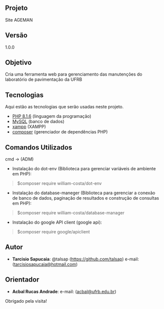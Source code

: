 ## Projeto

Site AGEMAN

## Versão
 
1.0.0

## Objetivo

Cria uma ferramenta web para gerenciamento das manutenções do laboratório de pavimentação da UFRB

## Tecnologias
 
Aqui estão as tecnologias que serão usadas neste projeto.

* [PHP 8.1.6](https://www.php.net/downloads) (linguagem da programação)
* [MySQL](https://www.mysql.com/downloads/) (banco de dados)
* [xampp](https://www.apachefriends.org/pt_br/index.html) (XAMPP)
* [composer](https://getcomposer.org/download/) (gerenciador de dependências PHP)

## Comandos Utilizados
cmd -> (ADM)
* Instalação do dot-env (Biblioteca para gerenciar variáveis de ambiente em PHP):
> $composer require william-costa/dot-env

* Instalação do database-maneger (Biblioteca para gerenciar a conexão de banco de dados, paginação de resultados e construção de consultas em PHP):
> $composer require william-costa/database-manager

* Instalação do google API client (google api):
> $composer require google/apiclient

## Autor
 
* **Tarcisio Sapucaia**: @talsap (https://github.com/talsap) e-mail: (tarcisiosapucaia@hotmail.com)

## Orientador

* **Acbal Rucas Andrade**: e-mail: (acbal@ufrb.edu.br)

Obrigado pela visita!
